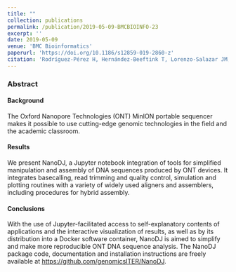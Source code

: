 ```yaml
---
title: ""
collection: publications
permalink: /publication/2019-05-09-BMCBIOINFO-23
excerpt: ''
date: 2019-05-09
venue: 'BMC Bioinformatics'
paperurl: 'https://doi.org/10.1186/s12859-019-2860-z'
citation: 'Rodríguez-Pérez H, Hernández-Beeftink T, Lorenzo-Salazar JM, Roda-García JL, Pérez-González CJ, Colebrook M, Flores C. &quot;NanoDJ: a Dockerized Jupyter notebook for interactive Oxford Nanopore MinION sequence manipulation and genome assembly&quot;. <i>BMC Bioinformatics</i> 20, 234 (2019).' #'Your Name, You. (2015). &quot;Paper Title Number 3.&quot; <i>Journal 1</i>. 1(3).'
---
```

### Abstract
#### Background
The Oxford Nanopore Technologies (ONT) MinION portable sequencer makes it possible to use cutting-edge genomic technologies in the field and the academic classroom.

#### Results
We present NanoDJ, a Jupyter notebook integration of tools for simplified manipulation and assembly of DNA sequences produced by ONT devices. It integrates basecalling, read trimming and quality control, simulation and plotting routines with a variety of widely used aligners and assemblers, including procedures for hybrid assembly.

#### Conclusions
With the use of Jupyter-facilitated access to self-explanatory contents of applications and the interactive visualization of results, as well as by its distribution into a Docker software container, NanoDJ is aimed to simplify and make more reproducible ONT DNA sequence analysis. The NanoDJ package code, documentation and installation instructions are freely available at https://github.com/genomicsITER/NanoDJ.